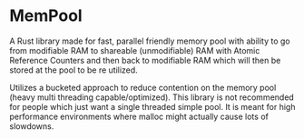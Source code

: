 # MemPool
A Rust library made for fast, parallel friendly memory pool with ability to go from modifiable RAM to shareable (unmodifiable) RAM with Atomic Reference Counters and then back to modifiable RAM which will then be stored at the pool to be re utilized.

Utilizes a bucketed approach to reduce contention on the memory pool (heavy multi threading capable/optimized). This library is not recommended for people which just want a single threaded simple pool. It is meant for high performance environments where malloc might actually cause lots of slowdowns.
